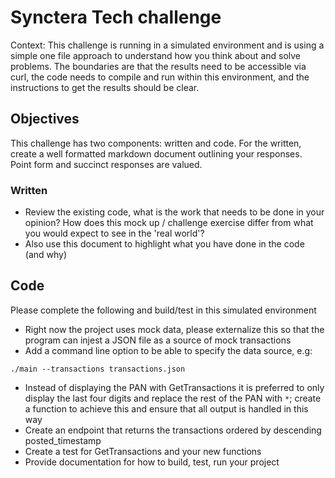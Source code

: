 # Synctera Tech challenge

Context: 
This challenge is running in a simulated environment and is using a simple one file approach to understand how you think about and solve problems. The boundaries are that the results need to be accessible via curl, the code needs to compile and run within this environment, and the instructions to get the results should be clear. 

## Objectives

This challenge has two components: written and code. For the written, create a well formatted markdown document outlining your responses. Point form and succinct responses are valued.

### Written
- Review the existing code, what is the work that needs to be done in your opinion? How does this mock up / challenge exercise differ from what you would expect to see in the 'real world'? 
- Also use this document to highlight what you have done in the code (and why)

## Code
Please complete the following and build/test in this simulated environment
- Right now the project uses mock data, please externalize this so that the program can injest a JSON file as a source of mock transactions
- Add a command line option to be able to specify the data source, e.g: 
```
./main --transactions transactions.json
```
- Instead of displaying the PAN with GetTransactions it is preferred to only display the last four digits and replace the rest of the PAN with `*`; create a function to achieve this and ensure that all output is handled in this way
- Create an endpoint that returns the transactions ordered by descending posted_timestamp 
- Create a test for GetTransactions and your new functions
- Provide documentation for how to build, test, run your project

